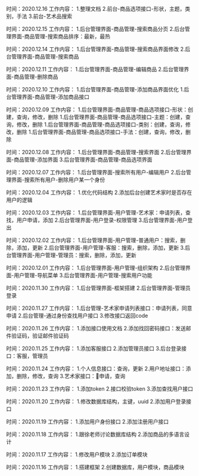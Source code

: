 
时间：2020.12.16
工作内容：
1.整理文档
2.前台-商品选项接口-形状，主题，类别，手法
3.前台-艺术品搜索

时间：2020.12.15
工作内容：
1.后台管理界面-商品管理-搜索商品分页
2.后台管理界面-商品管理-搜索商品排序：最新，最热

时间：2020.12.14
工作内容：
1.后台管理界面-商品管理-搜索商品界面修改
2.后台管理界面-商品管理-搜索商品

时间：2020.12.11
工作内容：
1.后台管理界面-商品管理-编辑商品
2.后台管理界面-商品管理-删除商品


时间：2020.12.10
工作内容：
1.后台管理界面-商品管理-添加商品界面优化
1.后台管理界面-商品管理-添加商品接口


时间：2020.12.09
工作内容：
1.后台管理界面-商品管理-商品选项接口-形状：创建，查询，修改，删除
1.后台管理界面-商品管理-商品选项接口-主题：创建，查询，修改，删除
1.后台管理界面-商品管理-商品选项接口-类别：创建，查询，修改，删除
1.后台管理界面-商品管理-商品选项接口-手法：创建，查询，修改，删除

时间：2020.12.08
工作内容：
1.后台管理界面-商品管理-搜索界面
2.后台管理界面-商品管理-添加界面
3.后台管理界面-商品管理-商品选项界面

时间：2020.12.07
工作内容：
1.后台管理界面-搜索所有用户-编辑用户
2.后台管理界面-搜索所有用户-删除用户某一个身份

时间：2020.12.04
工作内容：
1.优化代码结构
2.添加后台创建艺术家时是否存在用户的逻辑

时间：2020.12.03
工作内容：
1.后台管理界面-用户管理-艺术家：申请列表，查找，用户申请，添加
2.后台管理界面-用户登录-权限管理
3.后台管理界面-用户登出

时间：2020.12.02
工作内容：
1.后台管理界面-用户管理-普通用户：搜索，删除，添加，更新
2.后台管理界面-用户管理-客服：搜索，删除，添加，更新
3.后台管理界面-用户管理-管理员：搜索，删除，添加，更新

时间：2020.12.01
工作内容：
1.后台管理界面-用户管理-组织架构
2.后台管理界面-用户管理-导航菜单
3.后台管理界面-用户管理-搜索用户功能

时间：2020.11.30
工作内容：
1.后台管理界面-框架搭建
2.后台管理界面-管理员登录

时间：2020.11.27
工作内容：
1.后台管理-艺术家申请列表接口：申请列表，同意申请
2.后台管理-通过身份查找用户接口
3.修改接口返回code

时间：2020.11.26
工作内容：
1.添加接口使用文档
2.添加找回密码接口：发送邮件验证码，验证邮件验证码

时间：2020.11.25
工作内容：
1.添加客服接口
2.添加管理员接口
3.后台登录接口：客服，管理员

时间：2020.11.24
工作内容：
1.个人信息接口：查询，更新
2.用户地址接口：添加，删除，修改，查询
3.艺术家接口：申请，查询

时间：2020.11.23
工作内容：
1.添加token
2.接口校验token
3.添加查找用户接口

时间：2020.11.20
工作内容：
1.修改数据库结构，主键，uuid
2.添加用户登录接口

时间：2020.11.19
工作内容：
1.添加用户身份接口
2.添加注册用户接口

时间：2020.11.18
工作内容：
1.跟徐老师讨论数据库结构
2.添加商品的多语言设计

时间：2020.11.17
工作内容：
1.修改用户模块
2.添加订单模块

时间：2020.11.16
工作内容：
1.搭建框架
2.创建数据库，用户模块，商品模块
